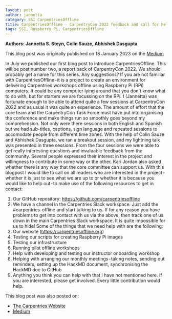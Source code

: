 ```yaml
---
layout: post
author: jannetta
category: SSI CarpentriesOffline
title: CarpentriesOffline - CarpentryCon 2022 feedback and call for help
tags: SSI, Raspberry Pi, CarpentriesOffline
---
```



**Authors: Jannetta S. Steyn, Colin Sauze, Abhishek Dasgupta**

This blog post was originally published on 18 January 2023 on the [Medium](https://medium.com/@jannetta/carpentriesoffline-carpentrycon-2022-feedback-and-call-for-help-3379345f07cf)

In July we published our first blog post to introduce CarpentriesOffline. This will be post number two, a report back of CarpentryCon 2022. We should probably get a name for this series. Any suggestions?
If you are not familiar with CarpentriesOffline - it is a project to create an environment for delivering Carpentries workshops offline using Raspberry Pi (RPi) computers. It could be any computer lying around that you don't know what to do with, but for starters we are focussing on the RPi.
I (Jannetta) was fortunate enough to be able to attend quite a few sessions at CarpentryCon 2022 and as usual it was quite an experience. The amount of effort that the core team and the CarpentryCon Task Force must have put into organising the conference and make things run so smoothly goes beyond my comprehension. Not only were there sessions in both English and Spanish but we had sub-titles, captions, sign language and repeated sessions to accomodate people from different time zones.
With the help of Colin Sauze and Abhishek Dasgupta, we ran a breakout session, and my lightning talk was presented in three sessions. From the four sessions we were able to get really interesting questions and invaluable feedback from the community. Several people expressed their interest in the project and willingness to contribute in some way or the other. Kari Jordan also asked whether there is any way that the core committee can support us.
With this blogpost I would like to call on all readers who are interested in the project - whether it is just to see what we are up to or whether it is because you would like to help out - to make use of the following resources to get in contact:
1. Our GitHub repository: https://github.com/carpentriesoffline
2. We have a channel in the Carpentries Slack workspace. Just add the #carpentries-offline and start talking to us.
If for any reason you have problems to get into contact with us via the above, then track one of us down in the main Carpentries Slack workspace. It is quite impossible for us to hide!
Some of the things that we need help with are the following:
1. Our website (https://carpentriesoffline.org)
2. Testing our scripts for creating Raspberry Pi images
3. Testing our infrastructure
4. Running pilot offline workshops
5. Help with developing and testing our instructor onboarding workshop
6. Helping with arranging our monthly meetings - taking notes, sending out reminders, setting up the HackMD document, synchronising the HackMD doc to GitHub
7. Anything you think you can help with that I have not mentioned here.
If you are interested, please get involved. Every little contribution would help.


This blog post was also posted on:
- [The Carpentries Website](https://carpentries.org/blog/2022/12/carpentries-offline-carpentrycon/)
- [Medium](https://medium.com/@jannetta/carpentriesoffline-carpentrycon-2022-feedback-and-call-for-help-3379345f07cf)
